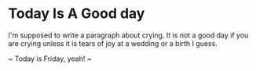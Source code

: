 #  Today Is A Good day

I'm supposed to write a paragraph about crying. It is not a good day if you are crying unless it is tears of joy at a wedding or a birth I guess.

~  Today is Friday, yeah! ~
